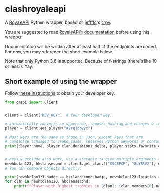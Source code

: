 # clashroyaleapi

A [RoyaleAPI](https://royaleapi.com/) Python wrapper,
based on [jeffffc](https://github.com/jeffffc)'s [crpy](https://test.pypi.org/project/crpy/).

You are suggested to read [RoyaleAPI's documentation](https://docs.royaleapi.com/#/) before using this wrapper.

Documentation will be written after at least half of the endpoints are coded.
For now, you may reference the short example below.

Note that only Python 3.6 is supported. Because of f-strings (there's like 10 or less?). Yay.

## Short example of using the wrapper

Follow [these instructions](https://docs.royaleapi.com/#/authentication?id=generating-new-keys)
to obtain your developer key.

```python
from crapi import Client


client = Client("DEV_KEY")  # Your developer key.

# Automatically converts to uppercase, removes hashtag and changes O to 0.
player = client.get_player("#2rqjooyyc")

# Most keys are the same as those in json, except keys that are
# camelCase (changed to snake_case), reserved Python keywords or confusing words.
print(player.name, player.clan.donations_delta, player.stats.favorite_card.card_type)


# Keys & exclude also work, use a iterable to give multiple arguments to them.
newhkclan123, hkclansecond = client.get_clans(("C9C8PCP", "8LYRRV2"), exclude="members")
# You can compare objects directly.

print(newhkclan123.badge == hkclansecond.badge, newhkclan123.location == hkclansecond.location)
for clan in newhkclan123, hkclansecond:
    print(f"Player with highest trophies in {clan}: {clan.members[0].name} ({clan.members[0].trophies} trophies)")
```